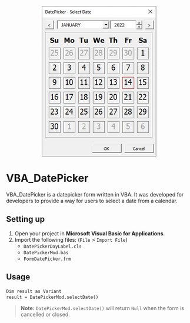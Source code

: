 <div align="center">
  <img src="images/image1.jpg">
</div>

# VBA_DatePicker
VBA_DatePicker is a datepicker form written in VBA. It was developed for developers to provide a way for users to select a date from a calendar.

## Setting up
1. Open your project in **Microsoft Visual Basic for Applications**.
2. Import the following files: (`File` > `Import File`)
   - `DatePickerDayLabel.cls`
   - `DatePickerMod.bas`
   - `FormDatePicker.frm`

## Usage
```
Dim result as Variant
result = DatePickerMod.selectDate()
```

> **Note:** `DatePickerMod.selectDate()` will return `Null` when the form is cancelled or closed.
